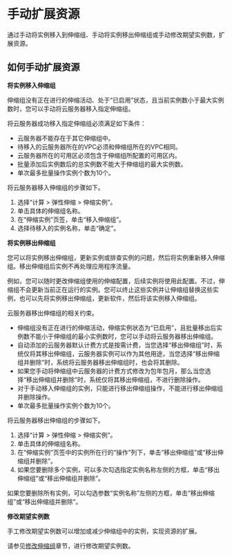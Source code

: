 # 手动扩展资源<a name="ZH-CN_TOPIC_0042018379"></a>

通过手动将实例移入到伸缩组、手动将实例移出伸缩组或手动修改期望实例数，扩展资源。

## 如何手动扩展资源<a name="section53233117153934"></a>

**将实例移入伸缩组**

伸缩组没有正在进行的伸缩活动、处于“已启用”状态，且当前实例数小于最大实例数时，您可以手动将云服务器移入指定伸缩组。

将云服务器成功移入指定伸缩组必须满足如下条件：

-   云服务器不能存在于其它伸缩组中。
-   待移入的云服务器所在的VPC必须和伸缩组所在的VPC相同。
-   云服务器所在的可用区必须包含于伸缩组所配置的可用区内。
-   批量添加后实例数后的总实例数不能大于伸缩组的最大实例数。
-   单次最多批量操作实例个数为10个。

将云服务器移入伸缩组的步骤如下。

1.  选择“计算 \> 弹性伸缩 \> 伸缩实例”。
2.  单击具体的伸缩组名称。
3.  在“伸缩实例”页签，单击“移入伸缩组”。
4.  选择待移入的实例名称，单击“确定”。

**将实例移出伸缩组**

您可以将实例移出伸缩组，更新实例或排查实例的问题，然后将实例重新移入伸缩组。移出伸缩组后实例不再处理应用程序流量。

例如，您可以随时更改伸缩组使用的伸缩配置，后续实例将使用此配置。不过，伸缩组不会更新当前正在运行的实例。您可以终止这些实例并让伸缩组替换这些实例，也可以先将实例移出伸缩组，更新软件，然后将该实例移入伸缩组。

云服务器移出伸缩组的相关约束。

-   伸缩组没有正在进行的伸缩活动，伸缩实例状态为“已启用”，且批量移出后实例数不能小于伸缩组的最小实例数时，您可以手动将云服务器移出伸缩组。
-   自动添加的云服务器默认计费方式是按需计费，当您选择“移出伸缩组”时，系统仅将其移出伸缩组，云服务器实例可以作为其他用途，当您选择“移出伸缩组并删除”时，系统将云服务器移出伸缩组时，也会将其删除。
-   如果您手动将伸缩组中云服务器的计费方式修改为包年包月，那么当您选择“移出伸缩组并删除”时，系统仅将其移出伸缩组，不进行删除操作。
-   对于手动移入伸缩组的实例，只能进行移出伸缩组操作，不能进行移出伸缩组并删除操作。
-   单次最多批量操作实例个数为10个。

将云服务器移出伸缩组的步骤如下。

1.  选择“计算 \> 弹性伸缩 \> 伸缩实例”。
2.  单击具体的伸缩组名称。
3.  在“伸缩实例”页签中的实例所在行的“操作”列下，单击“移出伸缩组”或“移出伸缩组并删除”。
4.  如果您要删除多个实例，可以多次勾选指定实例名称左侧的方框，单击“移出伸缩组”或“移出伸缩组并删除”。

如果您要删除所有实例，可以勾选参数“实例名称”左侧的方框，单击“移出伸缩组”或“移出伸缩组并删除”。

**修改期望实例数**

手工修改期望实例数可以增加或减少伸缩组中的实例，实现资源的扩展。

请参见[修改伸缩组](修改伸缩组.md)章节，进行修改期望实例数。


